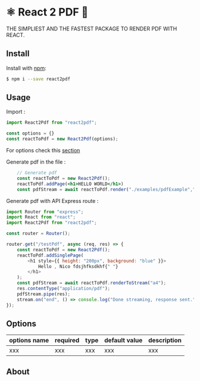 # ⚛️ React 2 PDF 📄

THE SIMPLIEST AND THE FASTEST PACKAGE TO RENDER PDF WITH REACT. 

## Install

Install with [npm](https://www.npmjs.com/):

```sh
$ npm i --save react2pdf
```

## Usage 

Import :
```js
import React2Pdf from "react2pdf";

const options = {}
const reactToPdf = new React2Pdf(options);
```
For options check this [section](#options) 

Generate pdf in the file :

```jsx
    // Generate pdf
    const reactToPdf = new React2Pdf();
    reactToPdf.addPage(<h1>HELLO WORLD</h1>)
    const pdfStream = await reactToPdf.render("./examples/pdfExample","a4");
```

Generate pdf with API Express route :

```js
import Router from "express";
import React from "react";
import React2Pdf from "react2pdf";

const router = Router();

router.get("/testPdf", async (req, res) => {
    const reactToPdf = new React2Pdf();
	reactToPdf.addSinglePage(
		<h1 style={{ height: "200px", background: "blue" }}>
			Hello , Nico fdsjhfksdkhf{" "}
		</h1>
	);
	const pdfStream = await reactToPdf.renderToStream("a4");
	res.contentType("application/pdf");
	pdfStream.pipe(res);
	stream.on("end", () => console.log("Done streaming, response sent."));
});
```

## Options

|options name | required | type | default value | description |
|---|---|----|----|----|
| xxx | xxx | xxx | xxx | xxx |



## About
